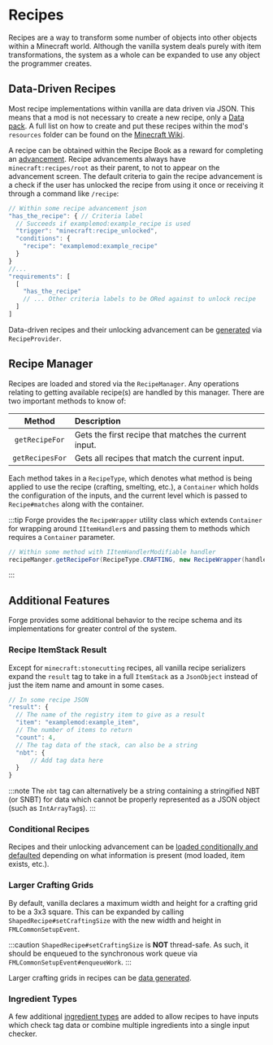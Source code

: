 Recipes
=======

Recipes are a way to transform some number of objects into other objects within a Minecraft world. Although the vanilla system deals purely with item transformations, the system as a whole can be expanded to use any object the programmer creates.

Data-Driven Recipes
-------------------

Most recipe implementations within vanilla are data driven via JSON. This means that a mod is not necessary to create a new recipe, only a [Data pack][datapack]. A full list on how to create and put these recipes within the mod's `resources` folder can be found on the [Minecraft Wiki][wiki].

A recipe can be obtained within the Recipe Book as a reward for completing an [advancement][advancement]. Recipe advancements always have `minecraft:recipes/root` as their parent, to not to appear on the advancement screen. The default criteria to gain the recipe advancement is a check if the user has unlocked the recipe from using it once or receiving it through a command like `/recipe`:

```js
// Within some recipe advancement json
"has_the_recipe": { // Criteria label
  // Succeeds if examplemod:example_recipe is used
  "trigger": "minecraft:recipe_unlocked",
  "conditions": {
    "recipe": "examplemod:example_recipe"
  }
}
//...
"requirements": [
  [
    "has_the_recipe"
    // ... Other criteria labels to be ORed against to unlock recipe
  ]
]
```

Data-driven recipes and their unlocking advancement can be [generated][datagen] via `RecipeProvider`.

Recipe Manager
--------------

Recipes are loaded and stored via the `RecipeManager`. Any operations relating to getting available recipe(s) are handled by this manager. There are two important methods to know of:

 Method         | Description
 :---:          | :---
`getRecipeFor`  | Gets the first recipe that matches the current input.
`getRecipesFor` | Gets all recipes that match the current input.

Each method takes in a `RecipeType`, which denotes what method is being applied to use the recipe (crafting, smelting, etc.), a `Container` which holds the configuration of the inputs, and the current level which is passed to `Recipe#matches` along with the container.

:::tip
Forge provides the `RecipeWrapper` utility class which extends `Container` for wrapping around `IItemHandler`s and passing them to methods which requires a `Container` parameter.

```java
// Within some method with IItemHandlerModifiable handler
recipeManger.getRecipeFor(RecipeType.CRAFTING, new RecipeWrapper(handler), level);
```
:::

Additional Features
-------------------

Forge provides some additional behavior to the recipe schema and its implementations for greater control of the system.

### Recipe ItemStack Result

Except for `minecraft:stonecutting` recipes, all vanilla recipe serializers expand the `result` tag to take in a full `ItemStack` as a `JsonObject` instead of just the item name and amount in some cases.

```js
// In some recipe JSON
"result": {
  // The name of the registry item to give as a result
  "item": "examplemod:example_item",
  // The number of items to return
  "count": 4,
  // The tag data of the stack, can also be a string
  "nbt": {
      // Add tag data here
  }
}
```

:::note
The `nbt` tag can alternatively be a string containing a stringified NBT (or SNBT) for data which cannot be properly represented as a JSON object (such as `IntArrayTag`s).
:::

### Conditional Recipes

Recipes and their unlocking advancement can be [loaded conditionally and defaulted][conditional] depending on what information is present (mod loaded, item exists, etc.).

### Larger Crafting Grids

By default, vanilla declares a maximum width and height for a crafting grid to be a 3x3 square. This can be expanded by calling `ShapedRecipe#setCraftingSize` with the new width and height in `FMLCommonSetupEvent`.

:::caution
`ShapedRecipe#setCraftingSize` is **NOT** thread-safe. As such, it should be enqueued to the synchronous work queue via `FMLCommonSetupEvent#enqueueWork`.
:::

Larger crafting grids in recipes can be [data generated][datagen].

### Ingredient Types

A few additional [ingredient types][ingredients] are added to allow recipes to have inputs which check tag data or combine multiple ingredients into a single input checker.

[datapack]: https://minecraft.fandom.com/wiki/Data_pack
[wiki]: https://minecraft.fandom.com/wiki/Recipe
[advancement]: ../advancements.md
[datagen]: ../../../datagen/server/recipes.md
[cap]: ../../../datastorage/capabilities.md
[conditional]: ../conditional.md#implementations
[ingredients]: ./ingredients.md#forge-types

